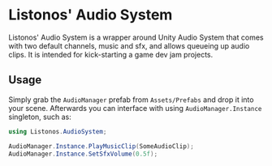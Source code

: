 # Listonos' Audio System

Listonos' Audio System is a wrapper around Unity Audio System that comes with two default channels, music and sfx, and allows queueing up audio clips. It is intended for kick-starting a game dev jam projects.

## Usage

Simply grab the `AudioManager` prefab from `Assets/Prefabs` and drop it into your scene. Afterwards you can interface with using `AudioManager.Instance` singleton, such as:

```C#
using Listonos.AudioSystem;

AudioManager.Instance.PlayMusicClip(SomeAudioClip);
AudioManager.Instance.SetSfxVolume(0.5f);
```